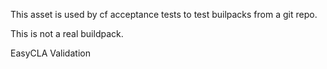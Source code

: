 This asset is used by cf acceptance tests to test builpacks from a git repo. 

This is not a real buildpack. 


EasyCLA Validation
